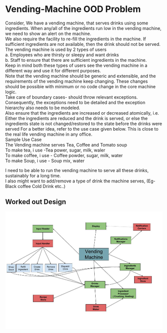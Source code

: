 # Vending-Machine OOD Problem
Consider, We have a vending machine, that serves drinks using some ingredients. When any/all of the ingredients run low in the vending machine, we need to show an alert on the machine.  
We also require the facility to re-fill the ingredients in the machine. 
If sufficient ingredients are not available, then the drink should not be served.  
The vending machine is used by 2 types of users  
  a. Employees who are thirsty or sleepy and want drinks  
  b. Staff to ensure that there are sufficient ingredients in the machine.  
Keep in mind both these types of users see the vending machine in a different way and use it for different purposes.  
Note that the vending machlne should be generic and extensible, and the requirements of the vending machine keep changing. These changes should be possibie with minimum or no code change in the core machine logic.  
Take care of boundary cases- should throw relevant exceptions.  
Consequently, the exceptions need to be detailed and the exception hierarchy also needs to be modeled.  
Also ensure that the ingredients are increased or decreased atomically, i.e. 
Either the ingredients are reduced and the drink is served, or else the ingredients state is not changed/restored to the state before the drinks were served
For a better idea, refer to the use case given below. This is close to the real life vending machine in any office.  
Sample Use Case  
The Vending machine serves Tea, Coffee and Tomato soup  
To make tea, i use -Tea power, sugar, milk, waler  
To make coffee, i use - Coffee powder, sugar, milk, water  
To make Soup, i use - Soup mix, water  

I need to be able to run the vending machine to serve all these drinks, sustainably for a long time.  
I also might want to add/remove a type of drink the machine serves, (Eg- Black coffee
Cold Drink etc..)  

## Worked out Design
![alt text](Vending%20Machine.jpg)
